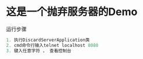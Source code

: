 # 这是一个抛弃服务器的Demo

运行步骤
```java
1. 执行DiscardServerApplication类
2. cmd命令行输入telnet localhost 8080
3. 键入任意字符 ， 查看控制台
```
